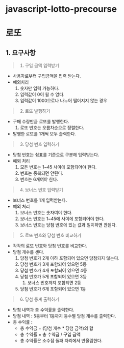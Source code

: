 # javascript-lotto-precourse

# 로또

## 1. 요구사항 
> 1. 구입 금액 입력받기
  * 사용자로부터 구입금액을 입력 받는다.
  * 예외처리
    1. 숫자만 입력 가능하다.
    2. 입력값이 0이 될 수 없다.
    3. 입력값이 1000으로나 나누어 떨어지지 않는 경우
> 2. 로또 발행하기
  * 구매 수량만큼 로또를 발행한다.
    1. 로또 번호는 오름차순으로 정렬한다.
  * 발행한 로또를 1개씩 모두 출력한다.
> 3. 당첨 번호 입력하기
  * 당첨 번호는 쉼표를 기준으로 구분해 입력받는다.
  * 예외 처리
    1. 모든 번호는 1~45 사이에 포함되어야 한다.
    2. 번호는 중복되면 안된다.
    3. 번호는 6개여야 한다.
> 4. 보너스 번호 입력받기
  * 보너스 번호를 1개 입력받는다.
  * 예외 처리
    1. 보너스 번호는 숫자여야 한다.
    2. 보너스 번호는 1~45에 사이에 포함되어야 한다.
    3. 보너스 번호는 당첨 번호에 있는 값과 일치하면 안된다.
> 5. 로또 번호와 당첨 번호 비교하기
  * 각각의 로또 번호와 당첨 번호를 비교한다.
  * 당첨 개수를 센다.
    1. 당첨 번호가 2개 이하 포함되어 있으면 당첨되지 않는다.
    2. 당첨 번호가 3개 포함되어 있으면 5등
    3. 당첨 번호가 4개 포함되어 있으면 4등
    4. 당첨 번호가 5개 포함되어 있으면 3등
       1. 보너스 번호까지 포함되면 2등
    5. 당첨 번호가 6개 포함되어 있으면 1등
> 6. 당첨 통계 출력하기
  * 당첨 내역과 총 수익률을 출력한다.
  * 당첨 내역 : 5등부터 1등까지 등수별 당첨 개수를 출력한다.
  * 총 수익률 :
    * 총 수익금 = (당첨 개수 * 당첨 금액)의 합
    * 총 수익률 = 총 수익금 / 구입 금액
    * 총 수익률은 소수점 둘째 자리에서 반올림한다.
